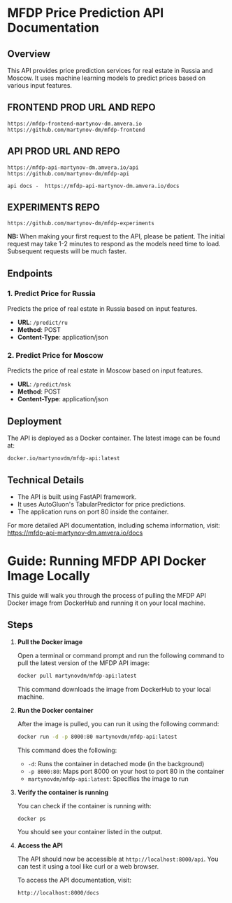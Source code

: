 # MFDP Price Prediction API Documentation

## Overview

This API provides price prediction services for real estate in Russia and Moscow. It uses machine learning models to predict prices based on various input features.

## FRONTEND PROD URL AND REPO

```
https://mfdp-frontend-martynov-dm.amvera.io
https://github.com/martynov-dm/mfdp-frontend
```

## API PROD URL AND REPO

```
https://mfdp-api-martynov-dm.amvera.io/api
https://github.com/martynov-dm/mfdp-api

api docs -  https://mfdp-api-martynov-dm.amvera.io/docs
```

## EXPERIMENTS REPO

```
https://github.com/martynov-dm/mfdp-experiments
```

**NB:** When making your first request to the API, please be patient. The initial request may take 1-2 minutes to respond as the models need time to load. Subsequent requests will be much faster.

## Endpoints

### 1. Predict Price for Russia

Predicts the price of real estate in Russia based on input features.

- **URL**: `/predict/ru`
- **Method**: POST
- **Content-Type**: application/json

### 2. Predict Price for Moscow

Predicts the price of real estate in Moscow based on input features.

- **URL**: `/predict/msk`
- **Method**: POST
- **Content-Type**: application/json

## Deployment

The API is deployed as a Docker container. The latest image can be found at:

```
docker.io/martynovdm/mfdp-api:latest
```

## Technical Details

- The API is built using FastAPI framework.
- It uses AutoGluon's TabularPredictor for price predictions.
- The application runs on port 80 inside the container.

For more detailed API documentation, including schema information, visit:
https://mfdp-api-martynov-dm.amvera.io/docs

# Guide: Running MFDP API Docker Image Locally

This guide will walk you through the process of pulling the MFDP API Docker image from DockerHub and running it on your local machine.

## Steps

1. **Pull the Docker image**

   Open a terminal or command prompt and run the following command to pull the latest version of the MFDP API image:

   ```bash
   docker pull martynovdm/mfdp-api:latest
   ```

   This command downloads the image from DockerHub to your local machine.

2. **Run the Docker container**

   After the image is pulled, you can run it using the following command:

   ```bash
   docker run -d -p 8000:80 martynovdm/mfdp-api:latest
   ```

   This command does the following:

   - `-d`: Runs the container in detached mode (in the background)
   - `-p 8000:80`: Maps port 8000 on your host to port 80 in the container
   - `martynovdm/mfdp-api:latest`: Specifies the image to run

3. **Verify the container is running**

   You can check if the container is running with:

   ```bash
   docker ps
   ```

   You should see your container listed in the output.

4. **Access the API**

   The API should now be accessible at `http://localhost:8000/api`. You can test it using a tool like curl or a web browser.

   To access the API documentation, visit:

   ```
   http://localhost:8000/docs
   ```
